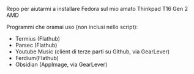 Repo per aiutarmi a installare Fedora sul mio amato Thinkpad T16 Gen 2 AMD

Programmi che oramai uso (non inclusi nello script):
- Termius (Flathub)
- Parsec (Flathub)
- Youtube Music (client di terze parti su Github, via GearLever)
- Ferdium(Flathub)
- Obsidian (AppImage, via GearLever)
